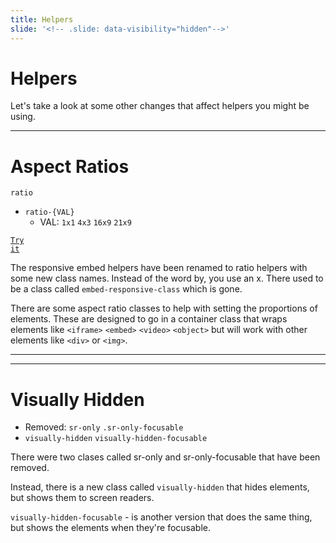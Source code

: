 ```yaml
---
title: Helpers
slide: '<!-- .slide: data-visibility="hidden"-->'
---
```


<!-- .slide: data-state="layout-title" class="bg-dark"-->

# Helpers

> >

Let's take a look at some other changes that affect helpers you might be using.

---

<!-- .slide: data-state="layout-code-list" -->

# Aspect Ratios

`ratio`

- `ratio-{VAL}`
  - VAL: `1x1` `4x3` `16x9` `21x9`

<a href="https://codepen.io/planetoftheweb/pen/rNjpemL?editors=1000" target="_blank"><code class="code-royal">Try it</code></a>

> >

The responsive embed helpers have been renamed to ratio helpers with some new class names. Instead of the word by, you use an x. There used to be a class called `embed-responsive-class` which is gone.

There are some aspect ratio classes to help with setting the proportions of elements. These are designed to go in a container class that wraps elements like `<iframe>` `<embed>` `<video>`
`<object>` but will work with other elements like `<div>` or `<img>`.

---

---

<!-- .slide: data-state="layout-code-list" -->

# Visually Hidden

- Removed: `sr-only` `.sr-only-focusable`
- `visually-hidden` `visually-hidden-focusable`

> >

There were two clases called sr-only and sr-only-focusable that have been removed.

Instead, there is a new class called `visually-hidden` that hides elements, but shows them to screen readers.

`visually-hidden-focusable` - is another version that does the same thing, but shows the elements when they're focusable.
